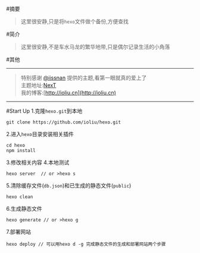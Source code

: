 
#摘要

> 这里很安静,只是将`hexo`文件做个备份,方便查找

#简介

> 这里很安静,不是车水马龙的繁华地带,只是偶尔记录生活的小角落 

#其他
****************************************  
> 特别感谢 [@iissnan](https://github.com/iissnan/) 提供的主题,看第一眼就真的爱上了  
  主题地址:[NexT](https://github.com/iissnan/hexo-theme-next)   
  我的博客:[http://ioliu.cn](http://ioliu.cn)

****************************************

#Start Up
1.克隆`hexo.git`到本地
```
git clone https://github.com/ioliu/hexo.git
```
2.进入`hexo`目录安装相关插件
```
cd hexo 
npm install
```
3.修改相关内容
4.本地测试
```
hexo server  // or >hexo s
```
5.清除缓存文件(`db.json`)和已生成的静态文件(`public`)
```
hexo clean
```
6.生成静态文件
```
hexo generate // or >hexo g
```
7.部署网站
```
hexo deploy // 可以用hexo d -g 完成静态文件的生成和部署网站两个步骤
```

